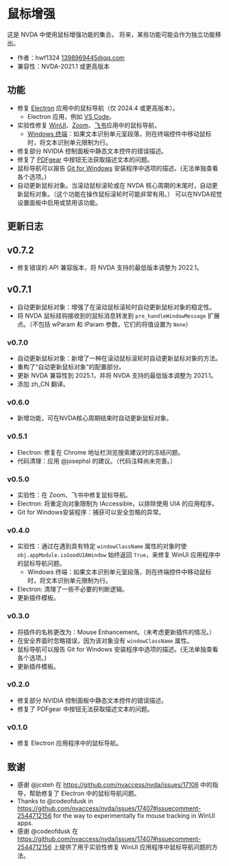 # 鼠标增强

这是 NVDA 中使用鼠标增强功能的集合。
将来，某些功能可能会作为独立功能移出。

* 作者：hwf1324 <1398969445@qq.com>
* 兼容性：NVDA-2021.1 或更高版本

## 功能

* 修复 [Electron](https://www.electronjs.org/) 应用中的鼠标导航（仅 2024.4 或更高版本）。
  * Electron 应用，例如 [VS Code](https://code.visualstudio.com/)。
* 实验性修复 [WinUI](https://github.com/microsoft/microsoft-ui-xaml)、[Zoom](https://www.zoom.com/)、[飞书](https://www.feishu.cn/)应用中的鼠标导航，
  * [Windows 终端](https://github.com/microsoft/terminal)：如果文本识别单元室段落，则在终端控件中移动鼠标时，将文本识别单元限制为行。
* 修复部分 NVIDIA 控制面板中静态文本控件的错误描述。
* 修复了 [PDFgear](https://www.pdfgear.com/) 中按钮无法获取描述文本的问题。
* 鼠标导航可以报告 [Git for Windows](https://git-scm.com/downloads/win) 安装程序中选项的描述。(无法单独查看各个选项。)
* 自动更新鼠标对象。当滚动鼠标滚轮或在 NVDA 核心周期的末尾时，自动更新鼠标对象。（这个功能在操作鼠标滚轮时可能非常有用。） 可以在NVDA视觉设置面板中启用或禁用该功能。

## 更新日志

## v0.7.2

* 修复错误的 API 兼容版本，将 NVDA 支持的最低版本调整为 2022.1。

## v0.7.1

* 自动更新鼠标对象：增强了在滚动鼠标滚轮时自动更新鼠标对象的稳定性。
* 将 NVDA 鼠标挂钩接收到的鼠标消息转发到 `pre_handleWindowMessage` 扩展点。（不包括 wParam 和 lParam 参数，它们的将值设置为 `None`）

### v0.7.0

* 自动更新鼠标对象：新增了一种在滚动鼠标滚轮时自动更新鼠标对象的方法。
* 重构了“自动更新鼠标对象”的配置部分。
* 更新 NVDA 兼容性到 2025.1，并将 NVDA 支持的最低版本调整为 2021.1。
* 添加 zh_CN 翻译。

### v0.6.0

* 新增功能，可在NVDA核心周期结束时自动更新鼠标对象。

### v0.5.1

* Electron: 修复在 Chrome 地址栏浏览搜索建议时的冻结问题。
* 代码清理：应用 @josephsl 的建议。（代码注释尚未完善。）

### v0.5.0

* 实验性：在 Zoom、飞书中修复鼠标导航。
* Electron: 将重定向对象限制为 IAccessible，以排除使用 UIA 的应用程序。
* Git for Windows安装程序：捕获可以安全忽略的异常。

### v0.4.0

* 实验性：通过在遇到具有特定 `windowClassName` 属性的对象时使 `obj.appModule.isGoodUIAWindow` 始终返回 `True`，来修复 WinUI 应用程序中的鼠标导航问题。
  * Windows 终端：如果文本识别单元室段落，则在终端控件中移动鼠标时，将文本识别单元限制为行。
* Electron: 清理了一些不必要的判断逻辑。
* 更新插件模板。

### v0.3.0

* 将插件的名称更改为：Mouse Enhancement。（未考虑更新插件的情况。）
* 在安全界面时忽略错误，因为该对象没有 `windowClassName` 属性。
* 鼠标导航可以报告 Git for Windows 安装程序中选项的描述。(无法单独查看各个选项。)
* 更新插件模板。

### v0.2.0

* 修复部分 NVIDIA 控制面板中静态文本控件的错误描述。
* 修复了 PDFgear 中按钮无法获取描述文本的问题。

### v0.1.0

* 修复 Electron 应用程序中的鼠标导航。

## 致谢

* 感谢 @jcsteh 在 <https://github.com/nvaccess/nvda/issues/17108> 中的指导，帮助修复了 Electron 中的鼠标导航问题。
* Thanks to @codeofdusk in <https://github.com/nvaccess/nvda/issues/17407#issuecomment-2544712156> for the way to experimentally fix mouse tracking in WinUI apps.
* 感谢 @codeofdusk 在 <https://github.com/nvaccess/nvda/issues/17407#issuecomment-2544712156> 上提供了用于实验性修复 WinUI 应用程序中鼠标导航问题的方法。
